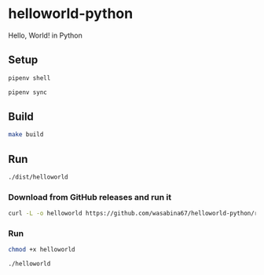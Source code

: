 # helloworld-python
Hello, World! in Python

## Setup

```bash
pipenv shell
```

```bash
pipenv sync
```

## Build

```bash
make build
```

## Run

```bash
./dist/helloworld
```

### Download from GitHub releases and run it

```bash
curl -L -o helloworld https://github.com/wasabina67/helloworld-python/releases/download/v1/helloworld
```

### Run

```bash
chmod +x helloworld
```

```bash
./helloworld
```
